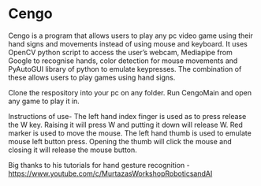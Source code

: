 # Cengo
Cengo is a program that allows users to play any pc video game using their hand signs and movements instead of using mouse and keyboard. It uses OpenCV python script to access the user’s webcam, Mediapipe from Google to recognise hands, color detection for mouse movements and PyAutoGUI library of python to emulate keypresses. The combination of these allows users to play games using hand signs.

Clone the respository into your pc on any folder. Run CengoMain and open any game to play it in.

Instructions of use- The left hand index finger is used as to press release the W key. Raising it will press W and putting it down will release W. Red marker is used to move the mouse. The left hand thumb is used to emulate mouse left button press. Opening the thumb will click the mouse and closing it will release the mouse button.

Big thanks to his tutorials for hand gesture recognition - https://www.youtube.com/c/MurtazasWorkshopRoboticsandAI
